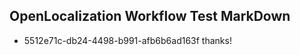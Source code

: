 ## OpenLocalization Workflow Test MarkDown
* 5512e71c-db24-4498-b991-afb6b6ad163f thanks!

<!--HONumber=Jul16_HO2-->



